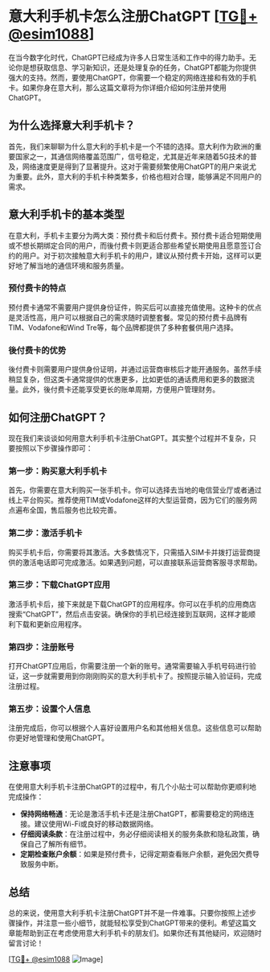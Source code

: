 # 意大利手机卡怎么注册ChatGPT [[TG💪+ @esim1088](https://t.me/s/esim1088)]

在当今数字化时代，ChatGPT已经成为许多人日常生活和工作中的得力助手。无论你是想获取信息、学习新知识，还是处理复杂的任务，ChatGPT都能为你提供强大的支持。然而，要使用ChatGPT，你需要一个稳定的网络连接和有效的手机卡。如果你身在意大利，那么这篇文章将为你详细介绍如何注册并使用ChatGPT。

## 为什么选择意大利手机卡？

首先，我们来聊聊为什么意大利的手机卡是一个不错的选择。意大利作为欧洲的重要国家之一，其通信网络覆盖范围广，信号稳定，尤其是近年来随着5G技术的普及，网络速度更是得到了显著提升。这对于需要频繁使用ChatGPT的用户来说尤为重要。此外，意大利的手机卡种类繁多，价格也相对合理，能够满足不同用户的需求。

## 意大利手机卡的基本类型

在意大利，手机卡主要分为两大类：预付费卡和后付费卡。预付费卡适合短期使用或不想长期绑定合同的用户，而後付费卡则更适合那些希望长期使用且愿意签订合约的用户。对于初次接触意大利手机卡的用户，建议从预付费卡开始，这样可以更好地了解当地的通信环境和服务质量。

### 预付费卡的特点

预付费卡通常不需要用户提供身份证件，购买后可以直接充值使用。这种卡的优点是灵活性高，用户可以根据自己的需求随时调整套餐。常见的预付费卡品牌有TIM、Vodafone和Wind Tre等，每个品牌都提供了多种套餐供用户选择。

### 後付费卡的优势

後付费卡则需要用户提供身份证明，并通过运营商审核后才能开通服务。虽然手续稍显复杂，但这类卡通常提供的优惠更多，比如更低的通话费用和更多的数据流量。此外，後付费卡还能享受更长的账单周期，方便用户管理财务。

## 如何注册ChatGPT？

现在我们来谈谈如何用意大利手机卡注册ChatGPT。其实整个过程并不复杂，只要按照以下步骤操作即可：

### 第一步：购买意大利手机卡

首先，你需要在意大利购买一张手机卡。你可以选择去当地的电信营业厅或者通过线上平台购买。推荐使用TIM或Vodafone这样的大型运营商，因为它们的服务网点遍布全国，售后服务也比较完善。

### 第二步：激活手机卡

购买手机卡后，你需要将其激活。大多数情况下，只需插入SIM卡并拨打运营商提供的激活电话即可完成激活。如果遇到问题，可以直接联系运营商客服寻求帮助。

### 第三步：下载ChatGPT应用

激活手机卡后，接下来就是下载ChatGPT的应用程序。你可以在手机的应用商店搜索“ChatGPT”，然后点击安装。确保你的手机已经连接到互联网，这样才能顺利下载和更新应用程序。

### 第四步：注册账号

打开ChatGPT应用后，你需要注册一个新的账号。通常需要输入手机号码进行验证，这一步就需要用到你刚刚购买的意大利手机卡了。按照提示输入验证码，完成注册过程。

### 第五步：设置个人信息

注册完成后，你可以根据个人喜好设置用户名和其他相关信息。这些信息可以帮助你更好地管理和使用ChatGPT。

## 注意事项

在使用意大利手机卡注册ChatGPT的过程中，有几个小贴士可以帮助你更顺利地完成操作：

- **保持网络畅通**：无论是激活手机卡还是注册ChatGPT，都需要稳定的网络连接。建议使用Wi-Fi或良好的移动数据网络。
- **仔细阅读条款**：在注册过程中，务必仔细阅读相关的服务条款和隐私政策，确保自己了解所有细节。
- **定期检查账户余额**：如果是预付费卡，记得定期查看账户余额，避免因欠费导致服务中断。

## 总结

总的来说，使用意大利手机卡注册ChatGPT并不是一件难事。只要你按照上述步骤操作，并注意一些小细节，就能轻松享受到ChatGPT带来的便利。希望这篇文章能帮助到正在考虑使用意大利手机卡的朋友们。如果你还有其他疑问，欢迎随时留言讨论！

[[TG💪+ @esim1088](https://t.me/s/esim1088) ![Image](https://i.postimg.cc/4NQfJmqS/Snipaste-2025-05-13-00-14-12.png)]